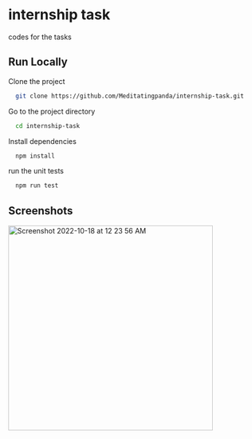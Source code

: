 
# internship task

codes for the tasks



## Run Locally

Clone the project

```bash
  git clone https://github.com/Meditatingpanda/internship-task.git
```

Go to the project directory

```bash
  cd internship-task
```

Install dependencies

```bash
  npm install
```

run the unit tests

```bash
  npm run test
```


## Screenshots

<img width="410" alt="Screenshot 2022-10-18 at 12 23 56 AM" src="https://user-images.githubusercontent.com/83230804/196259123-c6c2f59f-a047-4f36-8021-dbb64993773a.png">


